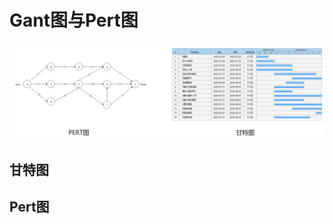 # Gant图与Pert图

![image-20250831160752443](../../img/image-20250831160752443.png)

## 甘特图



## Pert图
